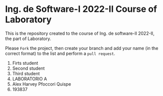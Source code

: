 # Ing. de Software-I 2022-II Course of Laboratory
This is the repository created to the course of Ing. de software-II 2022-II, the part of Laboratory.


Please `Fork` the project, then create your branch and add your name (in the correct format) to the list and perform a `pull request`.

<ol>
  <li>Firts student</li>
  <li>Second student</li>
  <li>Third student</li>
  <li>LABORATORIO A</li>
  <li>Alex Harvey Pfoccori Quispe</li>
  <li>193837</li>
</ol>
